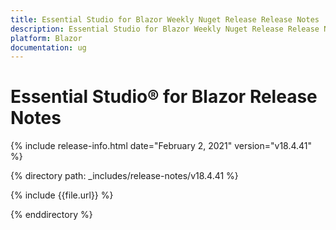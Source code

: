 ```yaml
---
title: Essential Studio for Blazor Weekly Nuget Release Release Notes  
description: Essential Studio for Blazor Weekly Nuget Release Release Notes  
platform: Blazor
documentation: ug
---
```


# Essential Studio&reg; for Blazor  Release Notes  

{% include release-info.html date="February 2, 2021"  version="v18.4.41" %} 

{% directory path: _includes/release-notes/v18.4.41 %}

{% include {{file.url}} %}

{% enddirectory %}
